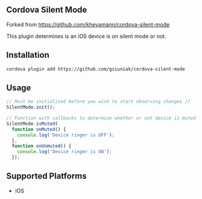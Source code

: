 ## Cordova Silent Mode

Forked from https://github.com/khevamann/cordova-silent-mode

This plugin determines is an iOS device is on silent mode or not.

## Installation

```bash
cordova plugin add https://github.com/gsiuniak/cordova-silent-mode
```

## Usage

```js
// Must be initialized before you wish to start observing changes //
SilentMode.init();

// Function with callbacks to determine whether or not device is muted - Will only run ONCE //
SilentMode.isMuted(
  function onMuted() { 
    console.log('Device ringer is OFF'); 
  }, 
  function onUnmuted() {  
    console.log('Device ringer is ON'); 
  });
```

## Supported Platforms

- iOS
